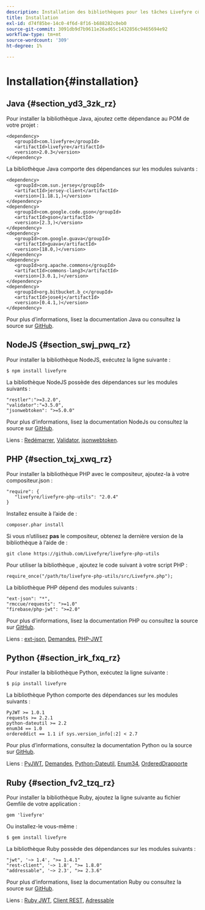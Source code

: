 ```yaml
---
description: Installation des bibliothèques pour les tâches Livefyre côté serveur
title: Installation
exl-id: d74f85be-14c0-4f6d-8f16-b688282c0eb0
source-git-commit: 3091db9d7b9611e26ad65c1432856c9465694e92
workflow-type: tm+mt
source-wordcount: '309'
ht-degree: 1%

---
```


# Installation{#installation}


## Java {#section_yd3_3zk_rz}

Pour installer la bibliothèque Java, ajoutez cette dépendance au POM de votre projet :

```
<dependency> 
   <groupId>com.livefyre</groupId> 
   <artifactId>livefyre</artifactId> 
   <version>2.0.3</version> 
</dependency>
```

La bibliothèque Java comporte des dépendances sur les modules suivants :

```
<dependency> 
   <groupId>com.sun.jersey</groupId> 
   <artifactId>jersey-client</artifactId> 
   <version>[1.18.1,)</version> 
</dependency> 
<dependency> 
   <groupId>com.google.code.gson</groupId> 
   <artifactId>gson</artifactId> 
   <version>[2.3,)</version> 
</dependency> 
<dependency> 
   <groupId>com.google.guava</groupId> 
   <artifactId>guava</artifactId> 
   <version>[18.0,)</version> 
</dependency> 
<dependency> 
   <groupId>org.apache.commons</groupId> 
   <artifactId>commons-lang3</artifactId> 
   <version>[3.0.1,)</version> 
</dependency> 
<dependency> 
   <groupId>org.bitbucket.b_c</groupId> 
   <artifactId>jose4j</artifactId> 
   <version>[0.4.1,)</version> 
</dependency> 
```

Pour plus d’informations, lisez la documentation Java ou consultez la source sur [GitHub](https://github.com/Livefyre/livefyre-java-utils).

## NodeJS {#section_swj_pwq_rz}

Pour installer la bibliothèque NodeJS, exécutez la ligne suivante :

`$ npm install livefyre`

La bibliothèque NodeJS possède des dépendances sur les modules suivants :

```
"restler":">=3.2.0", 
"validator":"=3.5.0", 
"jsonwebtoken": ">=5.0.0" 
```

Pour plus d’informations, lisez la documentation NodeJs ou consultez la source sur [GitHub](https://github.com/Livefyre/livefyre-nodejs-utils).

Liens : [Redémarrer](https://github.com/danwrong/restler), [Validator](https://www.npmjs.org/package/validator), [jsonwebtoken](https://github.com/auth0/node-jsonwebtoken).

## PHP {#section_txj_xwq_rz}

Pour installer la bibliothèque PHP avec le compositeur, ajoutez-la à votre compositeur.json :

```
"require": { 
   "livefyre/livefyre-php-utils": "2.0.4" 
}
```

Installez ensuite à l’aide de :

```
composer.phar install 
```

Si vous n’utilisez **pas** le compositeur, obtenez la dernière version de la bibliothèque à l’aide de :

```
git clone https://github.com/Livefyre/livefyre-php-utils 
```

Pour utiliser la bibliothèque , ajoutez le code suivant à votre script PHP :

```
require_once("/path/to/livefyre-php-utils/src/Livefyre.php"); 
```

La bibliothèque PHP dépend des modules suivants :

```
"ext-json": "*", 
"rmccue/requests": ">=1.0" 
"firebase/php-jwt": ">=2.0" 
```

Pour plus d’informations, lisez la documentation PHP ou consultez la source sur [GitHub](https://github.com/Livefyre/livefyre-php-utils).

Liens : [ext-json](https://www.php.net/manual/en/book.json.php), [Demandes](https://github.com/rmccue/Requests/), [PHP-JWT](https://github.com/firebase/php-jwt/tree/v2.0.0)

## Python {#section_irk_fxq_rz}

Pour installer la bibliothèque Python, exécutez la ligne suivante :

`$ pip install livefyre`

La bibliothèque Python comporte des dépendances sur les modules suivants :

```
PyJWT >= 1.0.1  
requests >= 2.2.1  
python-dateutil >= 2.2  
enum34 == 1.0  
ordereddict == 1.1 if sys.version_info[:2] < 2.7 
```

Pour plus d’informations, consultez la documentation Python ou la source sur [GitHub](https://github.com/Livefyre/livefyre-python-utils).

Liens : [PyJWT](https://github.com/progrium/pyjwt), [Demandes](https://github.com/kennethreitz/requests), [Python-Dateutil](https://pypi.python.org/pypi/python-dateutil), [Enum34](https://pypi.python.org/pypi/enum34), [OrderedDrapporte](https://pypi.python.org/pypi/ordereddict)

## Ruby {#section_fv2_tzq_rz}

Pour installer la bibliothèque Ruby, ajoutez la ligne suivante au fichier Gemfile de votre application :

```
gem 'livefyre' 
```

Ou installez-le vous-même :

`$ gem install livefyre`

La bibliothèque Ruby possède des dépendances sur les modules suivants :

```
"jwt", '~> 1.4', ">= 1.4.1"  
"rest-client", '~> 1.8', ">= 1.8.0"  
"addressable", '~> 2.3', ">= 2.3.6" 
```

Pour plus d’informations, lisez la documentation Ruby ou consultez la source sur [GitHub](https://github.com/Livefyre/livefyre-ruby-utils).

Liens : [Ruby JWT](https://github.com/firebase/php-jwt/tree/v2.0.0), [Client REST](https://github.com/rest-client/rest-client/), [Adressable](https://github.com/sporkmonger/addressable)

